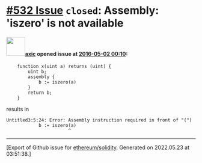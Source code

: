 # [\#532 Issue](https://github.com/ethereum/solidity/issues/532) `closed`: Assembly: 'iszero' is not available

#### <img src="https://avatars.githubusercontent.com/u/20340?v=4" width="50">[axic](https://github.com/axic) opened issue at [2016-05-02 00:10](https://github.com/ethereum/solidity/issues/532):

```
    function x(uint a) returns (uint) {
        uint b;
        assembly {
            b := iszero(a)
        }
        return b;
    }
```

results in

```
Untitled3:5:24: Error: Assembly instruction required in front of "(")
            b := iszero(a)
                       ^
```





-------------------------------------------------------------------------------



[Export of Github issue for [ethereum/solidity](https://github.com/ethereum/solidity). Generated on 2022.05.23 at 03:51:38.]
